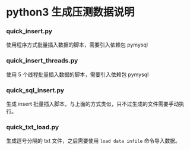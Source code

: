 # python3 生成压测数据说明

### quick_insert.py

使用程序方式批量插入数据的脚本，需要引入依赖包 pymysql

### quick_insert_threads.py

使用 5 个线程批量插入数据的脚本，需要引入依赖包 pymysql

### quick_sql_insert.py

生成 insert 批量插入脚本，与上面的方式类似，只不过生成的文件需要手动执行。

### quick_txt_load.py

生成逗号分隔的 txt 文件，之后需要使用 `load data infile` 命令导入数据。

